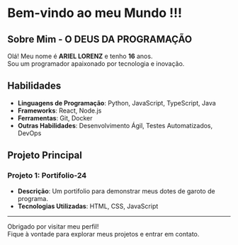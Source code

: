 # Bem-vindo ao meu Mundo !!!

## Sobre Mim - O DEUS DA PROGRAMAÇÃO

Olá! Meu nome é **ARIEL LORENZ** e tenho **16** anos.  
Sou um programador apaixonado por tecnologia e inovação.

## Habilidades

- **Linguagens de Programação**: Python, JavaScript, TypeScript, Java
- **Frameworks**: React, Node.js
- **Ferramentas**: Git, Docker
- **Outras Habilidades**: Desenvolvimento Ágil, Testes Automatizados, DevOps

## Projeto Principal

### Projeto 1: Portifolio-24

- **Descrição**: Um portifolio para demonstrar meus dotes de garoto de programa.
- **Tecnologias Utilizadas**: HTML, CSS, JavaScript

---

Obrigado por visitar meu perfil!  
Fique à vontade para explorar meus projetos e entrar em contato.
